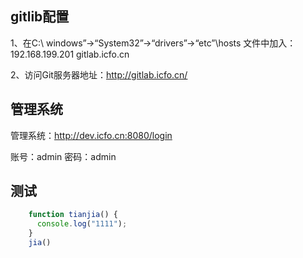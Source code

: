 ## gitlib配置
1、在C:\ windows”→“System32”→“drivers”→“etc”\hosts 文件中加入：
192.168.199.201  gitlab.icfo.cn

2、访问Git服务器地址：http://gitlab.icfo.cn/

## 管理系统
管理系统：http://dev.icfo.cn:8080/login

账号：admin
密码：admin

## 测试
```js
    function tianjia() {
      console.log("1111");
    }
    jia()
```



